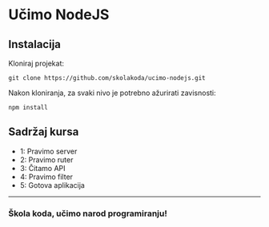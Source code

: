 # Učimo NodeJS

## Instalacija

Kloniraj projekat:

```
git clone https://github.com/skolakoda/ucimo-nodejs.git
```

Nakon kloniranja, za svaki nivo je potrebno ažurirati zavisnosti:

```
npm install
```

## Sadržaj kursa

* 1: Pravimo server
* 2: Pravimo ruter
* 3: Čitamo API
* 4: Pravimo filter
* 5: Gotova aplikacija


---
### Škola koda, učimo narod programiranju!
